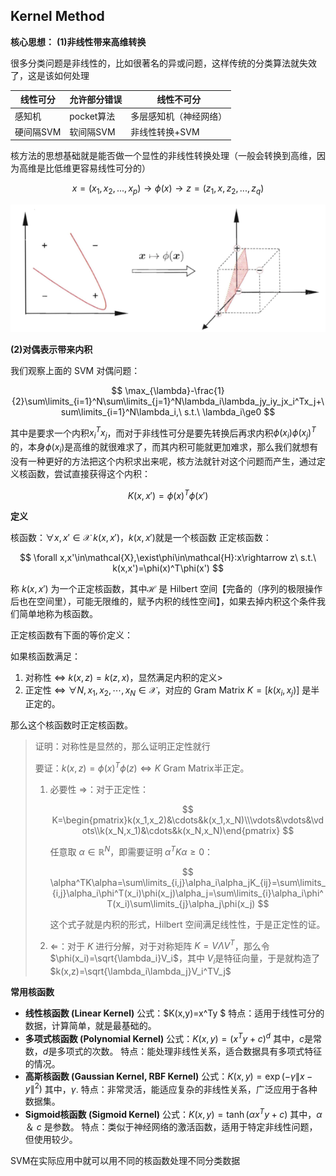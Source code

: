 ## Kernel Method

**核心思想：**
**(1)非线性带来高维转换**

很多分类问题是非线性的，比如很著名的异或问题，这样传统的分类算法就失效了，这是该如何处理

| 线性可分     | 允许部分错误 | 线性不可分 |
| ----------- | ----------- | ----------- |
| 感知机      |  pocket算法  |多层感知机（神经网络）|
| 硬间隔SVM   | 软间隔SVM    |非线性转换+SVM     |

核方法的思想基础就是能否做一个显性的非线性转换处理（一般会转换到高维，因为高维是比低维更容易线性可分的）

$$
x=(x_1,x_2,...,x_p)\rightarrow\phi(x)\rightarrow z=(z_1,x,z_2,...,z_q)
$$



![image.png](assets/5)

**(2)对偶表示带来内积**

我们观察上面的 SVM 对偶问题：

$$
\max_{\lambda}-\frac{1}{2}\sum\limits_{i=1}^N\sum\limits_{j=1}^N\lambda_i\lambda_jy_iy_jx_i^Tx_j+\sum\limits_{i=1}^N\lambda_i,\ s.t.\ \lambda_i\ge0
$$

其中是要求一个内积$x_i^Tx_j$，而对于非线性可分是要先转换后再求内积$\phi(x_i)\phi(x_j)^T$的，本身$\phi(x_i)$是高维的就很难求了，而其内积可能就更加难求，那么我们就想有没有一种更好的方法把这个内积求出来呢，核方法就针对这个问题而产生，通过定义核函数，尝试直接获得这个内积：

$$
K(x,x')=\phi(x)^T\phi(x')
$$

**定义**

核函数：$\forall x,x'\in\mathcal{X}\ k(x,x')$，$k(x,x')$就是一个核函数
正定核函数：

$$
\forall x,x'\in\mathcal{X},\exist\phi\in\mathcal{H}:x\rightarrow z\ s.t.\ k(x,x')=\phi(x)^T\phi(x')
$$

称 $k(x,x')$ 为一个正定核函数，其中$\mathcal{H}$ 是 Hilbert 空间【完备的（序列的极限操作后也在空间里），可能无限维的，赋予内积的线性空间】，如果去掉内积这个条件我们简单地称为核函数。



正定核函数有下面的等价定义：

如果核函数满足：

1. 对称性 $\Leftrightarrow$ $k(x,z)=k(z,x)$，显然满足内积的定义>
2. 正定性 $\Leftrightarrow$ $\forall N,x_1,x_2,\cdots,x_N\in\mathcal{X}$，对应的 Gram Matrix $K=[k(x_i,x_j)]$ 是半正定的。

那么这个核函数时正定核函数。

> 证明：对称性是显然的，那么证明正定性就行
> 
> 要证：$k(x,z)=\phi(x)^T\phi(z)\Leftrightarrow K$ Gram Matrix半正定。
> 
> 1. 必要性 $\Rightarrow$：对于正定性：
>    
>    $$
>    K=\begin{pmatrix}k(x_1,x_2)&\cdots&k(x_1,x_N)\\\vdots&\vdots&\vdots\\k(x_N,x_1)&\cdots&k(x_N,x_N)\end{pmatrix}
>    $$
>    
>    任意取 $\alpha\in\mathbb{R}^N$，即需要证明 $\alpha^TK\alpha\ge0$：
>    
>    $$
>    \alpha^TK\alpha=\sum\limits_{i,j}\alpha_i\alpha_jK_{ij}=\sum\limits_{i,j}\alpha_i\phi^T(x_i)\phi(x_j)\alpha_j=\sum\limits_{i}\alpha_i\phi^T(x_i)\sum\limits_{j}\alpha_j\phi(x_j)
>    $$
>    
>    这个式子就是内积的形式，Hilbert 空间满足线性性，于是正定性的证。
> 2. $\Leftarrow$：对于 $K$ 进行分解，对于对称矩阵 $K=V\Lambda V^T$，那么令 $\phi(x_i)=\sqrt{\lambda_i}V_i$，其中 $V_i$是特征向量，于是就构造了 $k(x,z)=\sqrt{\lambda_i\lambda_j}V_i^TV_j$

**常用核函数**

* **线性核函数 (Linear Kernel)**
  公式：$K(x,y)=x^Ty $
  特点：适用于线性可分的数据，计算简单，就是最基础的。
* **多项式核函数 (Polynomial Kernel)**
  公式：$K(x, y) = (x^T y + c)^d$
  其中，$c$是常数，$d$是多项式的次数。
  特点：能处理非线性关系，适合数据具有多项式特征的情况。
* **高斯核函数 (Gaussian Kernel, RBF Kernel)**
  公式：$K(x, y) = \exp(-\gamma \|x - y\|^2)$
  其中，$\gamma$.
  特点：非常灵活，能适应复杂的非线性关系，广泛应用于各种数据集。
* **Sigmoid核函数 (Sigmoid Kernel)**
  公式：$K(x, y) = \tanh(\alpha x^T y + c)$
  其中，$\alpha$ ＆ $c$ 是参数。
  特点：类似于神经网络的激活函数，适用于特定非线性问题，但使用较少。

SVM在实际应用中就可以用不同的核函数处理不同分类数据

